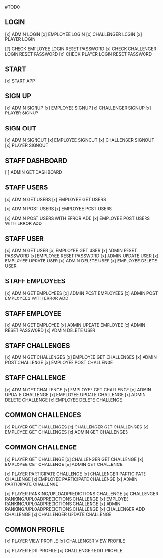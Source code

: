 #TODO

## LOGIN

[x] ADMIN LOGIN
[x] EMPLOYEE LOGIN
[x] CHALLENGER LOGIN
[x] PLAYER LOGIN

[?] CHECK EMPLOYEE LOGIN RESET PASSWORD
[x] CHECK CHALLENGER LOGIN RESET PASSWORD
[x] CHECK PLAYER LOGIN RESET PASSWORD

## START

[x] START APP

## SIGN UP

[x] ADMIN SIGNUP
[x] EMPLOYEE SIGNUP
[x] CHALLENGER SIGNUP
[x] PLAYER SIGNUP

## SIGN OUT

[x] ADMIN SIGNOUT
[x] EMPLOYEE SIGNOUT
[x] CHALLENGER SIGNOUT
[x] PLAYER SIGNOUT

## STAFF DASHBOARD

[ ] ADMIN GET DASHBOARD

## STAFF USERS

[x] ADMIN GET USERS
[x] EMPLOYEE GET USERS

[x] ADMIN POST USERS
[x] EMPLOYEE POST USERS

[x] ADMIN POST USERS WITH ERROR ADD
[x] EMPLOYEE POST USERS WITH ERROR ADD

## STAFF USER

[x] ADMIN GET USER
[x] EMPLOYEE GET USER
[x] ADMIN RESET PASSWORD
[x] EMPLOYEE RESET PASSWORD
[x] ADMIN UPDATE USER
[x] EMPLOYEE UPDATE USER
[x] ADMIN DELETE USER
[x] EMPLOYEE DELETE USER

## STAFF EMPLOYEES

[x] ADMIN GET EMPLOYEES
[x] ADMIN POST EMPLOYEES
[x] ADMIN POST EMPLOYEES WITH ERROR ADD

## STAFF EMPLOYEE

[x] ADMIN GET EMPLOYEE
[x] ADMIN UPDATE EMPLOYEE
[x] ADMIN RESET PASSWORD
[x] ADMIN DELETE USER

## STAFF CHALLENGES

[x] ADMIN GET CHALLENGES
[x] EMPLOYEE GET CHALLENGES
[x] ADMIN POST CHALLENGE
[x] EMPLOYEE POST CHALLENGE

## STAFF CHALLENGE

[x] ADMIN GET CHALLENGE
[x] EMPLOYEE GET CHALLENGE
[x] ADMIN UPDATE CHALLENGE
[x] EMPLOYEE UPDATE CHALLENGE
[x] ADMIN DELETE CHALLENGE
[x] EMPLOYEE DELETE CHALLENGE

## COMMON CHALLENGES

[x] PLAYER GET CHALLENGES
[x] CHALLENGER GET CHALLENGES
[x] EMPLOYEE GET CHALLENGES
[x] ADMIN GET CHALLENGES

## COMMON CHALLENGE

[x] PLAYER GET CHALLENGE
[x] CHALLENGER GET CHALLENGE
[x] EMPLOYEE GET CHALLENGE
[x] ADMIN GET CHALLENGE

[x] PLAYER PARTICIPATE CHALLENGE
[x] CHALLENGER PARTICIPATE CHALLENGE
[x] EMPLOYEE PARTICIPATE CHALLENGE
[x] ADMIN PARTICIPATE CHALLENGE

[x] PLAYER RANKING/UPLOADPREDICTIONS CHALLENGE
[x] CHALLENGER RANKING/UPLOADPREDICTIONS CHALLENGE
[x] EMPLOYEE RANKING/UPLOADPREDICTIONS CHALLENGE
[x] ADMIN RANKING/UPLOADPREDICTIONS CHALLENGE
[x] CHALLENGER ADD CHALLENGE
[x] CHALLENGER UPDATE CHALLENGE

## COMMON PROFILE

[x] PLAYER VIEW PROFILE
[x] CHALLENGER VIEW PROFILE

[x] PLAYER EDIT PROFILE
[x] CHALLENGER EDIT PROFILE
